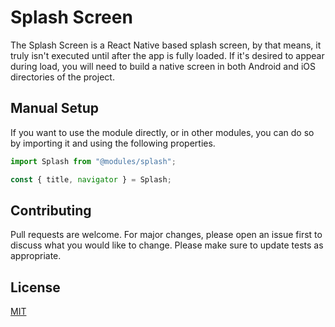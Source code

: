 # Splash Screen

The Splash Screen is a React Native based splash screen, by that means, it truly isn't executed until after the app
is fully loaded. If it's desired to appear during load, you will need to build a native screen in both Android and iOS directories of the project.

## Manual Setup

If you want to use the module directly, or in other modules, you can do so by importing it and using the following properties.

```javascript
import Splash from "@modules/splash";

const { title, navigator } = Splash;
```

## Contributing

Pull requests are welcome. For major changes, please open an issue first to discuss what you would like to change.
Please make sure to update tests as appropriate.

## License

[MIT](https://choosealicense.com/licenses/mit/)
